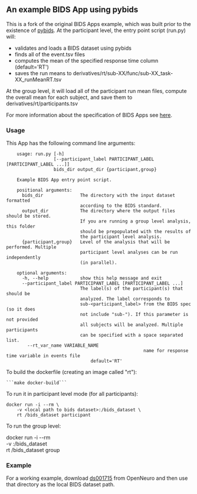 ## An example BIDS App using pybids

This is a fork of the original BIDS Apps example, which was built prior to the existence of [pybids](https://github.com/bids-standard/pybids). At the participant level, the entry point script (run.py) will:

- validates and loads a BIDS dataset using pybids
- finds all of the event.tsv files
- computes the mean of the specified response time column (default='RT')
- saves the run means to derivatives/rt/sub-XX/func/sub-XX_task-XX_runMeanRT.tsv

At the group level, it will load all of the participant run mean files, compute the overall mean for each subject, and save them to derivatives/rt/participants.tsv

For more information about the specification of BIDS Apps see [here](https://docs.google.com/document/d/1E1Wi5ONvOVVnGhj21S1bmJJ4kyHFT7tkxnV3C23sjIE/edit#).


### Usage
This App has the following command line arguments:

		usage: run.py [-h]
		              [--participant_label PARTICIPANT_LABEL [PARTICIPANT_LABEL ...]]
		              bids_dir output_dir {participant,group}

		Example BIDS App entry point script.

		positional arguments:
		  bids_dir              The directory with the input dataset formatted
		                        according to the BIDS standard.
		  output_dir            The directory where the output files should be stored.
		                        If you are running a group level analysis, this folder
		                        should be prepopulated with the results of
		                        the participant level analysis.
		  {participant,group}   Level of the analysis that will be performed. Multiple
		                        participant level analyses can be run independently
		                        (in parallel).

		optional arguments:
		  -h, --help            show this help message and exit
		  --participant_label PARTICIPANT_LABEL [PARTICIPANT_LABEL ...]
		                        The label(s) of the participant(s) that should be
		                        analyzed. The label corresponds to
		                        sub-<participant_label> from the BIDS spec (so it does
		                        not include "sub-"). If this parameter is not provided
		                        all subjects will be analyzed. Multiple participants
		                        can be specified with a space separated list.
			--rt_var_name VARIABLE_NAME
														name for response time variable in events file
                    				default='RT'

To build the dockerfile (creating an image called "rt"):

	```make docker-build```

To run it in participant level mode (for all participants):

    docker run -i --rm \
		-v <local path to bids dataset>:/bids_dataset \
		rt /bids_dataset participant

To run the group level:

   docker run -i --rm \
		-v <local path to bids dataset>:/bids_dataset \
		rt /bids_dataset group

### Example

For a working example, download [ds001715](https://openneuro.org/datasets/ds001715/versions/1.0.0) from OpenNeuro and then use that directory as the local BIDS dataset path.
